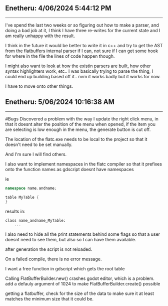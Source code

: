 ## Enetheru: 4/06/2024 5:44:12 PM
--------------------------------------
I've spend the last two weeks or so figuring out how to make a parser, and
doing a bad job at it, I think I have three re-writes for the current state and
I am really unhappy with the result.

I think in the future it would be better to write it in c++ and try to get the
AST from the flatbuffers internal parser if I can, not sure if I can get some
hook for where in the file the lines of code happen though.

I might also want to look at how the existin parsers are built, how other
syntax highlighters work, etc.. I was basically trying to parse the thing, I
could end up building based off it.. nvm it works badly but it works for now.

I have to move onto other things.

## Enetheru: 5/06/2024 10:16:38 AM
--------------------------------------
#Bugs
Discovered a problem with the way I update the right click menu, in that it
doesnt alter the position of the menu when opened, if the item you are
selecting is low enough in the menu, the generate button is cut off.

The location of the flatc.exe needs to be local to the project so that it
doesn't need to be set manually.

And I'm sure I will find others.

I also want to implement namespaces in the flatc compiler so that it prefixes
onto the function names as gdscript doesnt have namespaces

ie

```c++ # aka flatbuffers
namespace name.andname;

table MyTable {
}
```

results in:

```gdscript
class name_andname_MyTable:
	...
```


I also need to hide all the print statements behind some flags so that a user
doesnt need to see them, but also so I can have them available.

after generation the script is not reloaded.

On a failed compile, there is no error message.

I want a free function in gdscript which gets the root table

Calling FlatBufferBuilder.new() crashes godot editor, which is a problem.
add a defauly argument of 1024 to make FlatBufferBuilder.create() possible

getting a flatbuffer, check for the size of the data to make sure it at least
matches the minimum size that it could be.

